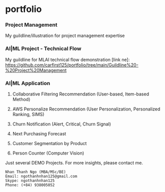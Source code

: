 # portfolio
### Project Management

My guildline/illustration for project management expertise

### AI|ML Project - Technical Flow

My guildline for MLAI technical flow demonstration [link ne]: https://github.com/carfirst125/portfolio/tree/main/Guildline%20-%20Project%20Management

### AI|ML Application 

1. Collaborative Filtering Recommendation (User-based, Item-based Method)

2. AWS Personalize Recommendation (User Personalization, Personalized Ranking, SIMS)

3. Churn Notification (Alert, Critical, Churn Signal)

4. Next Purchasing Forecast

5. Customer Segmentation by Product

6. Person Counter (Computer Vision)

Just several DEMO Projects. For more insights, please contact me.

    Nhan Thanh Ngo (MBA/MSc/BE)
    Email: ngothanhnhan125@gmail.com
    Skype: ngothanhnhan125
    Phone: (+84) 938005052



